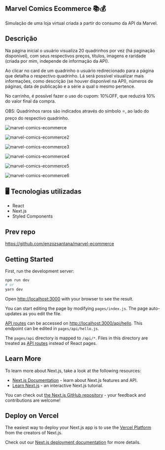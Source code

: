 ## Marvel Comics Ecommerce 📚💰
Simulação de uma loja virtual criada a partir do consumo da API da Marvel.

## Descrição
Na página inicial o usuário visualiza 20 quadrinhos por vez (há paginação disponível), com seus respectivos preços, títulos, imagens e raridade (criada por mim, independe de informação da API).

Ao clicar no card de um quadrinho o usuário redirecionado para a página que detalha o respectivo quadrinho. Lá será possível visualizar mais informações, como descrição (se houver disponível na API), números de páginas, data de publicação e a série a qual o mesmo pertence.

No carrinho, é possível fazer o uso do cupom: 10%OFF, que reduzirá 10% do valor final da compra.

OBS: Quadrinhos raros são indicados através do símbolo ⭐, ao lado do preço do respectivo quadrinho.

![marvel-comics-ecommerce](https://user-images.githubusercontent.com/89364741/195931553-103dc380-24dc-4b9e-a52f-477a225ff131.png)

![marvel-comics-ecommerce2](https://user-images.githubusercontent.com/89364741/195933762-87e4f965-baae-4700-8e00-5b8f98129748.png)

![marvel-comics-ecommerce3](https://user-images.githubusercontent.com/89364741/195933781-1990164f-4e4d-48d3-a349-2e9262222dde.png)

![marvel-comics-ecommerce4](https://user-images.githubusercontent.com/89364741/195934398-9e5e591c-79d2-419b-b893-5ae09f93fd23.png)

![marvel-comics-ecommerce5](https://user-images.githubusercontent.com/89364741/195936336-5e7afb4c-3c44-48c0-b4a1-52f08f689212.png)

![marvel-comics-ecommerce6](https://user-images.githubusercontent.com/89364741/195937525-d501952c-0094-4a19-a9c3-62298c6ee208.png)

## 🖥 Tecnologias utilizadas

- React
- Next.js
- Styled Components

## Prev repo
https://github.com/enzozsantana/marvel-ecommerce

## Getting Started

First, run the development server:

```bash
npm run dev
# or
yarn dev
```

Open [http://localhost:3000](http://localhost:3000) with your browser to see the result.

You can start editing the page by modifying `pages/index.js`. The page auto-updates as you edit the file.

[API routes](https://nextjs.org/docs/api-routes/introduction) can be accessed on [http://localhost:3000/api/hello](http://localhost:3000/api/hello). This endpoint can be edited in `pages/api/hello.js`.

The `pages/api` directory is mapped to `/api/*`. Files in this directory are treated as [API routes](https://nextjs.org/docs/api-routes/introduction) instead of React pages.

## Learn More

To learn more about Next.js, take a look at the following resources:

- [Next.js Documentation](https://nextjs.org/docs) - learn about Next.js features and API.
- [Learn Next.js](https://nextjs.org/learn) - an interactive Next.js tutorial.

You can check out [the Next.js GitHub repository](https://github.com/vercel/next.js/) - your feedback and contributions are welcome!

## Deploy on Vercel

The easiest way to deploy your Next.js app is to use the [Vercel Platform](https://vercel.com/new?utm_medium=default-template&filter=next.js&utm_source=create-next-app&utm_campaign=create-next-app-readme) from the creators of Next.js.

Check out our [Next.js deployment documentation](https://nextjs.org/docs/deployment) for more details.
